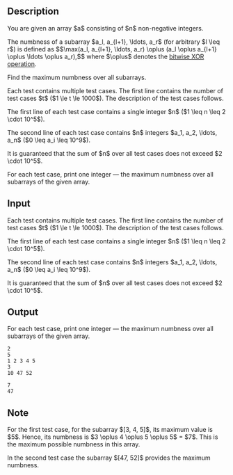 ## Description

<div><p>You are given an array $a$ consisting of $n$ non-negative integers.</p><p>The <span class="tex-font-style-it">numbness</span> of a subarray $a_l, a_{l+1}, \ldots, a_r$ (for arbitrary $l \leq r$) is defined as $$\max(a_l, a_{l+1}, \ldots, a_r) \oplus (a_l \oplus a_{l+1} \oplus \ldots \oplus a_r),$$ where $\oplus$ denotes the <a href="https://en.wikipedia.org/wiki/Bitwise_operation#XOR">bitwise XOR operation</a>.</p><p>Find the maximum numbness over all subarrays.</p></div><div class="input-specification"><p>Each test contains multiple test cases. The first line contains the number of test cases $t$ ($1 \le t \le 1000$). The description of the test cases follows.</p><p>The first line of each test case contains a single integer $n$ ($1 \leq n \leq 2 \cdot 10^5$).</p><p>The second line of each test case contains $n$ integers $a_1, a_2, \ldots, a_n$ ($0 \leq a_i \leq 10^9$).</p><p>It is guaranteed that the sum of $n$ over all test cases does not exceed $2 \cdot 10^5$.</p></div><div class="output-specification"><p>For each test case, print one integer — the maximum numbness over all subarrays of the given array.</p></div>

## Input

<p>Each test contains multiple test cases. The first line contains the number of test cases $t$ ($1 \le t \le 1000$). The description of the test cases follows.</p><p>The first line of each test case contains a single integer $n$ ($1 \leq n \leq 2 \cdot 10^5$).</p><p>The second line of each test case contains $n$ integers $a_1, a_2, \ldots, a_n$ ($0 \leq a_i \leq 10^9$).</p><p>It is guaranteed that the sum of $n$ over all test cases does not exceed $2 \cdot 10^5$.</p>

## Output

<p>For each test case, print one integer — the maximum numbness over all subarrays of the given array.</p>





```input1|2,3
2
5
1 2 3 4 5
3
10 47 52
```




```output1
7
47
```



## Note

<p>For the first test case, for the subarray $[3, 4, 5]$, its maximum value is $5$. Hence, its numbness is $3 \oplus 4 \oplus 5 \oplus 5$ = $7$. This is the maximum possible numbness in this array.</p><p>In the second test case the subarray $[47, 52]$ provides the maximum numbness.</p>
